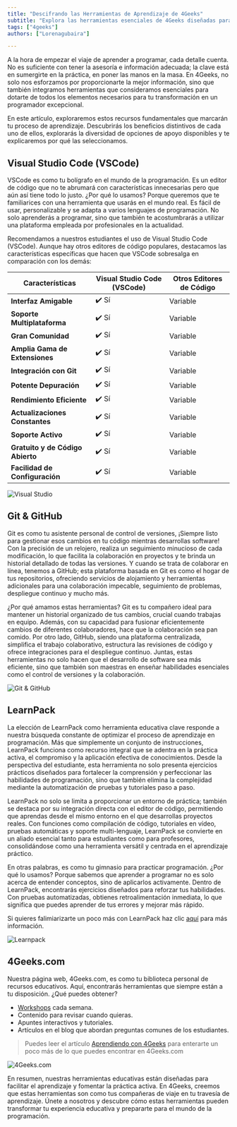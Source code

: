 ```yaml
---
title: "Descifrando las Herramientas de Aprendizaje de 4Geeks"
subtitle: "Explora las herramientas esenciales de 4Geeks diseñadas para potenciar tu proceso de aprendizaje en programación. Descubre cómo Visual Studio Code, Git, GitHub, LearnPack y 4Geeks.com se vuelven tus aliados mientras te conviertes en un gran programador."
tags: ["4geeks"]
authors: ["Lorenagubaira"]

---
```


A la hora de empezar el viaje de aprender a programar, cada detalle cuenta. No es suficiente con tener la asesoría e información adecuada; la clave está en sumergirte en la práctica, en poner las manos en la masa. En 4Geeks, no solo nos esforzamos por proporcionarte la mejor información, sino que también integramos herramientas que consideramos esenciales para dotarte de todos los elementos necesarios para tu transformación en un programador excepcional.

En este artículo, exploraremos estos recursos fundamentales que marcarán tu proceso de aprendizaje. Descubrirás los beneficios distintivos de cada uno de ellos, explorarás la diversidad de opciones de apoyo disponibles y te explicaremos por qué las seleccionamos.

## Visual Studio Code (VSCode)

VSCode es como tu bolígrafo en el mundo de la programación. Es un editor de código que no te abrumará con características innecesarias pero que aún así tiene todo lo justo. ¿Por qué lo usamos? Porque queremos que te familiarices con una herramienta que usarás en el mundo real. Es fácil de usar, personalizable y se adapta a varios lenguajes de programación. No solo aprenderás a programar, sino que también te acostumbrarás a utilizar una plataforma empleada por profesionales en la actualidad.

Recomendamos a nuestros estudiantes el uso de Visual Studio Code (VSCode). Aunque hay otros editores de código populares, destacamos las características específicas que hacen que VSCode sobresalga en comparación con los demás:

| Características            | Visual Studio Code (VSCode)     | Otros Editores de Código       |
|---------------------------|-------------------------------|---------------------------------|
| **Interfaz Amigable**     | ✔️ Sí                          | Variable                        |
| **Soporte Multiplataforma**| ✔️ Sí                          | Variable                        |
| **Gran Comunidad**         | ✔️ Sí                          | Variable                        |
| **Amplia Gama de Extensiones**| ✔️ Sí                      | Variable                        |
| **Integración con Git**    | ✔️ Sí                          | Variable                        |
| **Potente Depuración**      | ✔️ Sí                          | Variable                        |
| **Rendimiento Eficiente**  | ✔️ Sí                          | Variable                        |
| **Actualizaciones Constantes**| ✔️ Sí                       | Variable                        |
| **Soporte Activo**         | ✔️ Sí                          | Variable                        |
| **Gratuito y de Código Abierto**| ✔️ Sí                      | Variable                        |
| **Facilidad de Configuración**| ✔️ Sí                      | Variable                        |

![Visual Studio](https://breathecode.herokuapp.com/v1/media/file/visual-studio-png?raw=true)

## Git & GitHub

Git es como tu asistente personal de control de versiones, ¡Siempre listo para gestionar esos cambios en tu código mientras desarrollas software! Con la precisión de un relojero, realiza un seguimiento minucioso de cada modificación, lo que facilita la colaboración en proyectos y te brinda un historial detallado de todas las versiones. Y cuando se trata de colaborar en línea, tenemos a GitHub; esta plataforma basada en Git es como el hogar de tus repositorios, ofreciendo servicios de alojamiento y herramientas adicionales para una colaboración impecable, seguimiento de problemas, despliegue continuo y mucho más.

¿Por qué amamos estas herramientas? Git es tu compañero ideal para mantener un historial organizado de tus cambios, crucial cuando trabajas en equipo. Además, con su capacidad para fusionar eficientemente cambios de diferentes colaboradores, hace que la colaboración sea pan comido. Por otro lado, GitHub, siendo una plataforma centralizada, simplifica el trabajo colaborativo, estructura las revisiones de código y ofrece integraciones para el despliegue continuo. Juntas, estas herramientas no solo hacen que el desarrollo de software sea más eficiente, sino que también son maestras en enseñar habilidades esenciales como el control de versiones y la colaboración.

![Git & GitHub](https://breathecode.herokuapp.com/v1/media/file/github-png?raw=true)

## LearnPack

La elección de LearnPack como herramienta educativa clave responde a nuestra búsqueda constante de optimizar el proceso de aprendizaje en programación. Más que simplemente un conjunto de instrucciones, LearnPack funciona como recurso integral que se adentra en la práctica activa, el compromiso y la aplicación efectiva de conocimientos. Desde la perspectiva del estudiante, esta herramienta no solo presenta ejercicios prácticos diseñados para fortalecer la comprensión y perfeccionar las habilidades de programación, sino que también elimina la complejidad mediante la automatización de pruebas y tutoriales paso a paso.

LearnPack no solo se limita a proporcionar un entorno de práctica; también se destaca por su integración directa con el editor de código, permitiendo que aprendas desde el mismo entorno en el que desarrollas proyectos reales. Con funciones como compilación de código, tutoriales en vídeo, pruebas automáticas y soporte multi-lenguaje, LearnPack se convierte en un aliado esencial tanto para estudiantes como para profesores, consolidándose como una herramienta versátil y centrada en el aprendizaje práctico.

En otras palabras, es como tu gimnasio para practicar programación. ¿Por qué lo usamos? Porque sabemos que aprender a programar no es solo acerca de entender conceptos, sino de aplicarlos activamente. Dentro de LearnPack, encontrarás ejercicios diseñados para reforzar tus habilidades. Con pruebas automatizadas, obtienes retroalimentación inmediata, lo que significa que puedes aprender de tus errores y mejorar más rápido.

Si quieres falimiarizarte un poco más con LearnPack haz clic [aquí](https://4geeks.com/es/docs/knowledge-base-4geeks/que-es-learnpack) para más información.

![Learnpack](https://breathecode.herokuapp.com/v1/media/file/learnpack-jpg?raw=true)

## 4Geeks.com

Nuestra página web, 4Geeks.com, es como tu biblioteca personal de recursos educativos. Aquí, encontrarás herramientas que siempre están a tu disposición. ¿Qué puedes obtener?

- [Workshops](https://4geeks.com/es/docs/knowledge-base-4geeks/participando-en-workshops) cada semana.
- Contenido para revisar cuando quieras.
- Apuntes interactivos y tutoriales.
- Artículos en el blog que abordan preguntas comunes de los estudiantes.

> Puedes leer el artículo [Aprendiendo con 4Geeks](https://4geeks.com/es/docs/knowledge-base-4geeks/aprendiendo-con-4geeks) para enterarte un poco más de lo que puedes encontrar en 4Geeks.com

![4Geeks.com](https://breathecode.herokuapp.com/v1/media/file/4geekss-png?raw=true)

En resumen, nuestras herramientas educativas están diseñadas para facilitar el aprendizaje y fomentar la práctica activa. En 4Geeks, creemos que estas herramientas son como tus compañeras de viaje en tu travesía de aprendizaje. Únete a nosotros y descubre cómo estas herramientas pueden transformar tu experiencia educativa y prepararte para el mundo de la programación.

